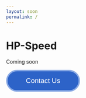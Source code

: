 ```yaml
---
layout: soon
permalink: /
---
```


# HP-Speed

Coming soon
<html>
<head>
	<title>HTML Button Generator</title>
	<style>
		button {
			color: #ffffff;
			background-color: #2d63c8;
			font-size: 19px;
			border: 4px solid #89a9e4;
			border-radius: 32px;
			padding: 15px 50px;
			cursor: pointer;
		}
		button:hover {
			color: #2d63c8;
			background-color: #ffffff;
		}
	</style>
	<script>
		function openEmail() {
			window.location.href = "mailto:info@hpspeed.ca";
		}
	</script>
</head>
<body>
	<button type="button" name="Email" onclick="openEmail()">Contact Us</button>
</body>
</html>

